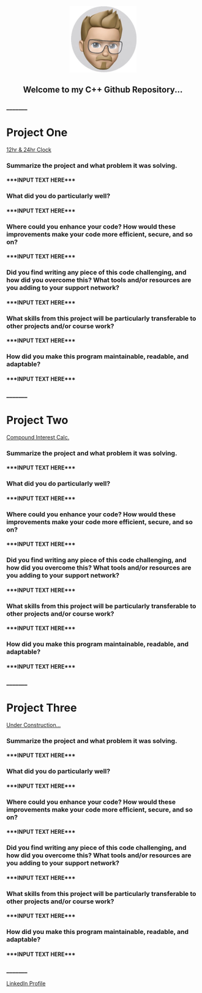 <p align="center">
  <img src="https://github.com/va-nilla-gorilla/CPlusPlus/blob/main/thumbnail_IMG_0037.jpg?raw=true" width="175" title="hover text">
</p>
<h2 align="center"> Welcome to my C++ Github Repository...</h2>

<h3>_______</h3>

<h1>Project One</h1>
<a href="https://github.com/va-nilla-gorilla/CPlusPlus/tree/main/Project1/Project1/src">12hr & 24hr Clock</a>
<h3>Summarize the project and what problem it was solving.</h3>
<h4>***INPUT TEXT HERE***</h4>
<h3>What did you do particularly well?</h3>
<h4>***INPUT TEXT HERE***</h4>
<h3>Where could you enhance your code? How would these improvements make your code more efficient, secure, and so on?</h3>
<h4>***INPUT TEXT HERE***</h4>
<h3>Did you find writing any piece of this code challenging, and how did you overcome this? What tools and/or resources are you adding to your support network?</h3>
<h4>***INPUT TEXT HERE***</h4>
<h3>What skills from this project will be particularly transferable to other projects and/or course work?</h3>
<h4>***INPUT TEXT HERE***</h4>
<h3>How did you make this program maintainable, readable, and adaptable?</h3>
<h4>***INPUT TEXT HERE***</h4>

<h3>_______</h3>

<h1>Project Two</h1>
<a href="https://github.com/va-nilla-gorilla/CPlusPlus/tree/main/Project2/Project2/src">Compound Interest Calc.</a>
<h3>Summarize the project and what problem it was solving.</h3>
<h4>***INPUT TEXT HERE***</h4>
<h3>What did you do particularly well?</h3>
<h4>***INPUT TEXT HERE***</h4>
<h3>Where could you enhance your code? How would these improvements make your code more efficient, secure, and so on?</h3>
<h4>***INPUT TEXT HERE***</h4>
<h3>Did you find writing any piece of this code challenging, and how did you overcome this? What tools and/or resources are you adding to your support network?</h3>
<h4>***INPUT TEXT HERE***</h4>
<h3>What skills from this project will be particularly transferable to other projects and/or course work?</h3>
<h4>***INPUT TEXT HERE***</h4>
<h3>How did you make this program maintainable, readable, and adaptable?</h3>
<h4>***INPUT TEXT HERE***</h4>

<h3>_______</h3>

<h1>Project Three</h1>
<a href="https://github.com/va-nilla-gorilla/CPlusPlus">Under Construction...</a>
<h3>Summarize the project and what problem it was solving.</h3>
<h4>***INPUT TEXT HERE***</h4>
<h3>What did you do particularly well?</h3>
<h4>***INPUT TEXT HERE***</h4>
<h3>Where could you enhance your code? How would these improvements make your code more efficient, secure, and so on?</h3>
<h4>***INPUT TEXT HERE***</h4>
<h3>Did you find writing any piece of this code challenging, and how did you overcome this? What tools and/or resources are you adding to your support network?</h3>
<h4>***INPUT TEXT HERE***</h4>
<h3>What skills from this project will be particularly transferable to other projects and/or course work?</h3>
<h4>***INPUT TEXT HERE***</h4>
<h3>How did you make this program maintainable, readable, and adaptable?</h3>
<h4>***INPUT TEXT HERE***</h4>

<h3>_______</h3>

<a href="https://www.linkedin.com/in/ist1774/">LinkedIn Profile</a>
